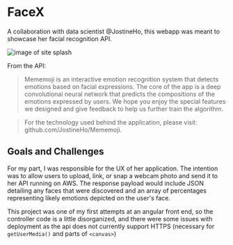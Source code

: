 # FaceX

A collaboration with data scientist @JostineHo, this webapp was meant to showcase her facial recognition API.

![image of site splash](http://mrpeech.com/img/mememoji.png)

From the API:

> Mememoji is an interactive emotion recognition system that detects emotions based on facial expressions. The core of the app is a deep convolutional neural network that predicts the compositions of the emotions expressed by users. We hope you enjoy the special features we designed and give feedback to help us further train the algorithm.

> For the technology used behind the application, please visit: github.com/JostineHo/Mememoji.

## Goals and Challenges

For my part, I was responsible for the UX of her application.  The intention was to allow users to upload, link, or snap a webcam photo and send it to her API running on AWS.  The response payload would include JSON detailing any faces that were discovered and an array of percentages representing likely emotions depicted on the user's face.

This project was one of my first attempts at an angular front end, so the controller code is a little disorganized, and there were some issues with deployment as the api does not currently support HTTPS (necessary for `getUserMedia()` and parts of `<canvas>`)
